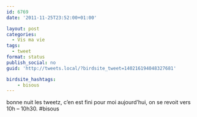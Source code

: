 ```yaml
---
id: 6769
date: '2011-11-25T23:52:00+01:00'

layout: post
categories:
  - Vis ma vie
tags:
  - tweet
format: status
publish_social: no
guid: 'http://tweets.local/?birdsite_tweet=140216194048327681'

birdsite_hashtags:
    - bisous
---
```


bonne nuit les tweetz, c’en est fini pour moi aujourd’hui, on se revoit vers 10h – 10h30. #bisous